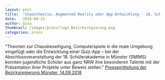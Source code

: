 ```yaml
---
layout: post
title:  "Chaostheorie, Augmented Reality oder App-Entwicklung - 18. Schülerakademie in Münster (SMIMS)"
date:   2018-09-23
author: Gina
thumbnail: /images/press/logo_Bezirksregierung.png
categories: press
---
```

"Theorien zur Chaosbeseitigung, Computerspiele in die reale Umgebung eingefügt oder die Entwicklung einer Quiz-App – bei der Abschlussveranstaltung der 18. Schülerakademie in Münster (SMIMS) konnten jugendliche Schüler aus ganz NRW ihre besonderen Talente mit der Präsentation ihrer Projekte unter Beweis stellen."
<a href="https://www.bezreg-muenster.de/de/presse/2018/2018-09-14_smims/index.html">Pressemitteilung der Bezirksregierung Münster, 14.09.2018</a>
